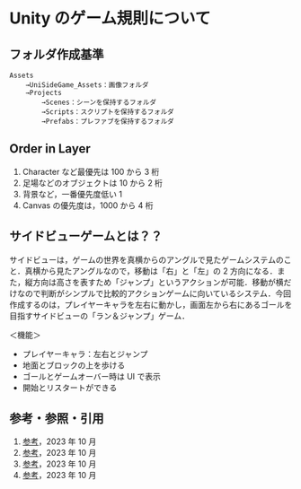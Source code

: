 # Unity のゲーム規則について

## フォルダ作成基準

```Shell
Assets
	→UniSideGame_Assets：画像フォルダ
	→Projects
		→Scenes：シーンを保持するフォルダ
		→Scripts：スクリプトを保持するフォルダ
		→Prefabs：プレファブを保持するフォルダ

```

## Order in Layer

1. Character など最優先は 100 から 3 桁
2. 足場などのオブジェクトは 10 から 2 桁
3. 背景など，一番優先度低い 1
4. Canvas の優先度は，1000 から 4 桁

## サイドビューゲームとは？？

サイドビューは，ゲームの世界を真横からのアングルで見たゲームシステムのこと．真横から見たアングルなので，移動は「右」と「左」の 2 方向になる．また，縦方向は高さを表すため「ジャンプ」というアクションが可能．移動が横だけなので判断がシンプルで比較的アクションゲームに向いているシステム．今回作成するのは，プレイヤーキャラを左右に動かし，画面左から右にあるゴールを目指すサイドビューの「ラン＆ジャンプ」ゲーム．

＜機能＞

- プレイヤーキャラ：左右とジャンプ
- 地面とブロックの上を歩ける
- ゴールとゲームオーバー時は UI で表示
- 開始とリスタートができる

## 参考・参照・引用

1. [参考]()，2023 年 10 月
2. [参考]()，2023 年 10 月
3. [参考]()，2023 年 10 月
4. [参考]()，2023 年 10 月
